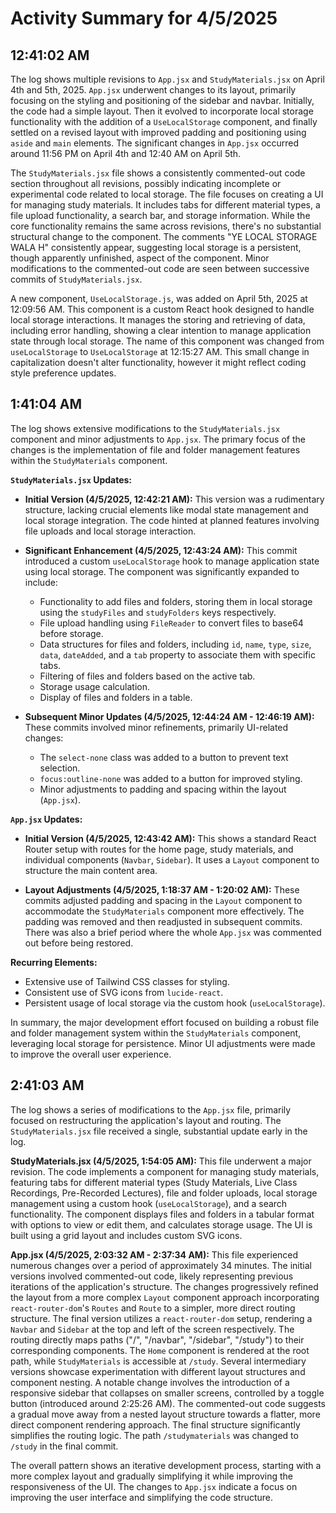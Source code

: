 # Activity Summary for 4/5/2025

## 12:41:02 AM
The log shows multiple revisions to `App.jsx` and `StudyMaterials.jsx` on April 4th and 5th, 2025.  `App.jsx` underwent changes to its layout, primarily focusing on the styling and positioning of the sidebar and navbar.  Initially, the code had a simple layout. Then it evolved to incorporate local storage functionality with the addition of a `UseLocalStorage` component, and finally settled on a revised layout with improved padding and positioning using `aside` and `main` elements.  The significant changes in `App.jsx` occurred around 11:56 PM on April 4th and 12:40 AM on April 5th.

The `StudyMaterials.jsx` file shows a consistently commented-out code section throughout all revisions, possibly indicating incomplete or experimental code related to local storage. The file focuses on creating a UI for managing study materials.  It includes tabs for different material types, a file upload functionality, a search bar, and storage information.  While the core functionality remains the same across revisions, there's no substantial structural change to the component.  The comments "YE LOCAL STORAGE WALA H" consistently appear, suggesting local storage is a persistent, though apparently unfinished, aspect of the component.  Minor modifications to the commented-out code are seen between successive commits of `StudyMaterials.jsx`.

A new component, `UseLocalStorage.js`, was added on April 5th, 2025 at 12:09:56 AM. This component is a custom React hook designed to handle local storage interactions. It manages the storing and retrieving of data, including error handling, showing a clear intention to manage application state through local storage. The name of this component was changed from `useLocalStorage` to `UseLocalStorage` at 12:15:27 AM.  This small change in capitalization doesn't alter functionality, however it might reflect coding style preference updates.


## 1:41:04 AM
The log shows extensive modifications to the `StudyMaterials.jsx` component and minor adjustments to `App.jsx`.  The primary focus of the changes is the implementation of file and folder management features within the `StudyMaterials` component.

**`StudyMaterials.jsx` Updates:**

* **Initial Version (4/5/2025, 12:42:21 AM):** This version was a rudimentary structure, lacking crucial elements like modal state management and local storage integration.  The code hinted at planned features involving file uploads and local storage interaction.

* **Significant Enhancement (4/5/2025, 12:43:24 AM):** This commit introduced a custom `useLocalStorage` hook to manage application state using local storage.  The component was significantly expanded to include:
    *  Functionality to add files and folders, storing them in local storage using the `studyFiles` and `studyFolders` keys respectively.
    *  File upload handling using `FileReader` to convert files to base64 before storage.  
    *  Data structures for files and folders, including `id`, `name`, `type`, `size`, `data`, `dateAdded`, and a `tab` property to associate them with specific tabs.
    *  Filtering of files and folders based on the active tab.
    *  Storage usage calculation.
    *  Display of files and folders in a table.

* **Subsequent Minor Updates (4/5/2025, 12:44:24 AM - 12:46:19 AM):** These commits involved minor refinements, primarily UI-related changes:
    *  The `select-none` class was added to a button to prevent text selection.
    *  `focus:outline-none` was added to a button for improved styling.
    *  Minor adjustments to padding and spacing within the layout (`App.jsx`).


**`App.jsx` Updates:**

* **Initial Version (4/5/2025, 12:43:42 AM):** This shows a standard React Router setup with routes for the home page, study materials, and individual components (`Navbar`, `Sidebar`).  It uses a `Layout` component to structure the main content area.

* **Layout Adjustments (4/5/2025, 1:18:37 AM - 1:20:02 AM):**  These commits adjusted padding and spacing in the `Layout` component to accommodate the `StudyMaterials` component more effectively.  The padding was removed and then readjusted in subsequent commits.  There was also a brief period where the whole `App.jsx` was commented out before being restored.

**Recurring Elements:**

* Extensive use of Tailwind CSS classes for styling.
* Consistent use of SVG icons from `lucide-react`.
* Persistent usage of local storage via the custom hook (`useLocalStorage`).


In summary, the major development effort focused on building a robust file and folder management system within the `StudyMaterials` component, leveraging local storage for persistence.  Minor UI adjustments were made to improve the overall user experience.


## 2:41:03 AM
The log shows a series of modifications to the `App.jsx` file, primarily focused on restructuring the application's layout and routing.  The `StudyMaterials.jsx` file received a single, substantial update early in the log.

**StudyMaterials.jsx (4/5/2025, 1:54:05 AM):** This file underwent a major revision.  The code implements a component for managing study materials, featuring tabs for different material types (Study Materials, Live Class Recordings, Pre-Recorded Lectures), file and folder uploads, local storage management using a custom hook (`useLocalStorage`), and a search functionality.  The component displays files and folders in a tabular format with options to view or edit them, and calculates storage usage.  The UI is built using a grid layout and includes custom SVG icons.

**App.jsx (4/5/2025, 2:03:32 AM - 2:37:34 AM):** This file experienced numerous changes over a period of approximately 34 minutes.  The initial versions involved commented-out code, likely representing previous iterations of the application's structure.  The changes progressively refined the layout from a more complex `Layout` component approach incorporating `react-router-dom`'s `Routes` and `Route` to a simpler, more direct routing structure. The final version utilizes a `react-router-dom` setup, rendering a `Navbar` and `Sidebar` at the top and left of the screen respectively.  The routing directly maps paths ("/", "/navbar", "/sidebar", "/study") to their corresponding components. The  `Home` component is rendered at the root path, while `StudyMaterials` is accessible at `/study`.  Several intermediary versions showcase experimentation with different layout structures and component nesting.  A notable change involves the introduction of a responsive sidebar that collapses on smaller screens, controlled by a toggle button (introduced around 2:25:26 AM).  The commented-out code suggests a gradual move away from a nested layout structure towards a flatter, more direct component rendering approach.  The final structure significantly simplifies the routing logic.  The path `/studymaterials` was changed to `/study` in the final commit.


The overall pattern shows an iterative development process, starting with a more complex layout and gradually simplifying it while improving the responsiveness of the UI.  The changes to `App.jsx` indicate a focus on improving the user interface and simplifying the code structure.
